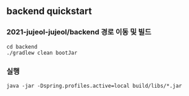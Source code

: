 ## backend quickstart

### 2021-jujeol-jujeol/backend 경로 이동 및 빌드
```
cd backend
./gradlew clean bootJar
```

### 실행
```
java -jar -Dspring.profiles.active=local build/libs/*.jar
```
